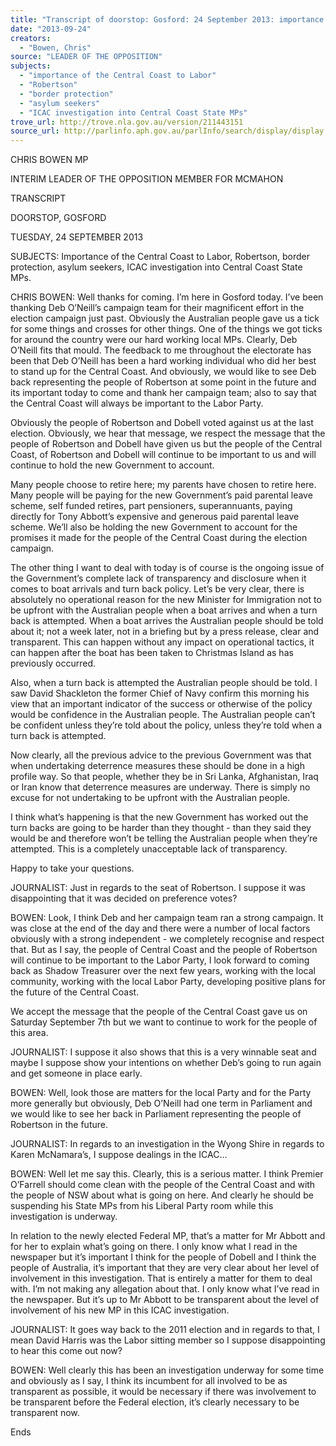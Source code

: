 ```yaml
---
title: "Transcript of doorstop: Gosford: 24 September 2013: importance of the Central Coast to Labor; Robertson; border protection; asylum seekers; ICAC investigation into Central Coast State MPs"
date: "2013-09-24"
creators:
  - "Bowen, Chris"
source: "LEADER OF THE OPPOSITION"
subjects:
  - "importance of the Central Coast to Labor"
  - "Robertson"
  - "border protection"
  - "asylum seekers"
  - "ICAC investigation into Central Coast State MPs"
trove_url: http://trove.nla.gov.au/version/211443151
source_url: http://parlinfo.aph.gov.au/parlInfo/search/display/display.w3p;query=Id%3A%22media/pressrel/2744521%22
---
```


 CHRIS BOWEN MP 

 INTERIM LEADER OF THE OPPOSITION  MEMBER FOR MCMAHON   

 

 TRANSCRIPT   

 

 DOORSTOP, GOSFORD    

 

 TUESDAY, 24 SEPTEMBER 2013    

 

 SUBJECTS: Importance of the Central Coast to Labor, Robertson,  border protection, asylum seekers, ICAC investigation into Central  Coast State MPs.    

 CHRIS BOWEN: Well thanks for coming. I’m here in Gosford today. I’ve been  thanking Deb O’Neill’s campaign team for their magnificent effort in the election  campaign just past. Obviously the Australian people gave us a tick for some  things and crosses for other things. One of the things we got ticks for around the  country were our hard working local MPs. Clearly, Deb O’Neill fits that mould.  The feedback to me throughout the electorate has been that Deb O’Neill has  been a hard working individual who did her best to stand up for the Central  Coast. And obviously, we would like to see Deb back representing the people of  Robertson at some point in the future and its important today to come and thank  her campaign team; also to say that the Central Coast will always be important  to the Labor Party.    

 Obviously the people of Robertson and Dobell voted against us at the last  election. Obviously, we hear that message, we respect the message that the  people of Robertson and Dobell have given us but the people of the Central  Coast, of Robertson and Dobell will continue to be important to us and will  continue to hold the new Government to account.    

 Many people choose to retire here; my parents have chosen to retire here. Many  people will be paying for the new Government’s paid parental leave scheme, self  funded retires, part pensioners, superannuants, paying directly for Tony Abbott’s  expensive and generous paid parental leave scheme. We’ll also be holding the  new Government to account for the promises it made for the people of the  Central Coast during the election campaign.    

 The other thing I want to deal with today is of course is the ongoing issue of the  Government’s complete lack of transparency and disclosure when it comes to  boat arrivals and turn back policy. Let’s be very clear, there is absolutely no  operational reason for the new Minister for Immigration not to be upfront with  the Australian people when a boat arrives and when a turn back is attempted.  When a boat arrives the Australian people should be told about it; not a week  later, not in a briefing but by a press release, clear and transparent. This can  happen without any impact on operational tactics, it can happen after the boat  has been taken to Christmas Island as has previously occurred.    

 Also, when a turn back is attempted the Australian people should be told. I saw  David Shackleton the former Chief of Navy confirm this morning his view that an  important indicator of the success or otherwise of the policy would be confidence  in the Australian people. The Australian people can’t be confident unless they’re  told about the policy, unless they’re told when a turn back is attempted.    

 Now clearly, all the previous advice to the previous Government was that when  undertaking deterrence measures these should be done in a high profile way. So  that people, whether they be in Sri Lanka, Afghanistan, Iraq or Iran know that  deterrence measures are underway. There is simply no excuse for not  undertaking to be upfront with the Australian people.    

 I think what’s happening is that the new Government has worked out the turn  backs are going to be harder than they thought - than they said they would be  and therefore won’t be telling the Australian people when they’re attempted.  This is a completely unacceptable lack of transparency.   

 Happy to take your questions.    

 JOURNALIST: Just in regards to the seat of Robertson. I suppose it was  disappointing that it was decided on preference votes?   

 BOWEN: Look, I think Deb and her campaign team ran a strong campaign. It  was close at the end of the day and there were a number of local factors  obviously with a strong independent - we completely recognise and respect that.  But as I say, the people of Central Coast and the people of Robertson will  continue to be important to the Labor Party, I look forward to coming back as  Shadow Treasurer over the next few years, working with the local community,  working with the local Labor Party, developing positive plans for the future of the  Central Coast.    

 We accept the message that the people of the Central Coast gave us on  Saturday September 7th but we want to continue to work for the people of this  area.  

 

 JOURNALIST: I suppose it also shows that this is a very winnable seat and  maybe I suppose show your intentions on whether Deb’s going to run again and  get someone in place early.    

 BOWEN: Well, look those are matters for the local Party and for the Party more  generally but obviously, Deb O’Neill had one term in Parliament and we would  like to see her back in Parliament representing the people of Robertson in the  future.   

 JOURNALIST: In regards to an investigation in the Wyong Shire in regards to  Karen McNamara’s, I suppose dealings in the ICAC...   

 BOWEN: Well let me say this. Clearly, this is a serious matter. I think Premier  O’Farrell should come clean with the people of the Central Coast and with the  people of NSW about what is going on here. And clearly he should be  suspending his State MPs from his Liberal Party room while this investigation is  underway.    

 In relation to the newly elected Federal MP, that’s a matter for Mr Abbott and for  her to explain what’s going on there. I only know what I read in the newspaper  but it’s important I think for the people of Dobell and I think the people of  Australia, it’s important that they are very clear about her level of involvement in  this investigation. That is entirely a matter for them to deal with. I’m not making  any allegation about that. I only know what I’ve read in the newspaper. But it’s  up to Mr Abbott to be transparent about the level of involvement of his new MP  in this ICAC investigation.    

 JOURNALIST: It goes way back to the 2011 election and in regards to that, I  mean David Harris was the Labor sitting member so I suppose disappointing to  hear this come out now?   

 BOWEN: Well clearly this has been an investigation underway for some time  and obviously as I say, I think its incumbent for all involved to be as transparent  as possible, it would be necessary if there was involvement to be transparent  before the Federal election, it’s clearly necessary to be transparent now.    

 Ends   

 

